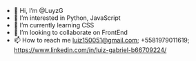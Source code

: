 - 👋 Hi, I’m @LuyzG
- 👀 I’m interested in Python, JavaScript
- 🌱 I’m currently learning CSS
- 💞️ I’m looking to collaborate on FrontEnd
- 📫 How to reach me luiz150051@gmail.com;  +5581979011619;  https://www.linkedin.com/in/luiz-gabriel-b66709224/
 
<!---
LuyzG/LuyzG is a ✨ special ✨ repository because its `README.md` (this file) appears on your GitHub profile.
You can click the Preview link to take a look at your changes.
--->
